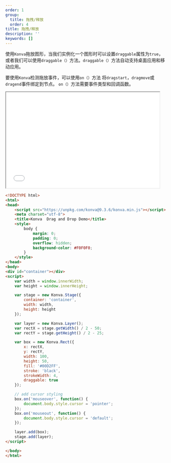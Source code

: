 ```yaml
---
order: 1
group:
  title: 拖拽/释放
  order: 4
title: 拖拽/释放
description: ''
keywords: []
---
```


使用`Konva`拖放图形，当我们实例化一个图形时可以设置`draggable`属性为`true`，  
或者我们可以使用`draggable（）`方法。`draggable（）`方法自动支持桌面应用和移动应用。  

要使用`Konva`检测拖放事件，可以使用`on（）`方法
将`dragstart`，`dragmove`或`dragend`事件绑定到节点。
`on（）`方法需要事件类型和回调函数。

<iframe src="/downloads/code/drag_and_drop/Drag_and_Drop.html" style="width: 50vw;height:300px;"></iframe>

```html
<!DOCTYPE html>
<html>
<head>
    <script src="https://unpkg.com/konva@9.3.6/konva.min.js"></script>
    <meta charset="utf-8">
    <title>Konva  Drag and Drop Demo</title>
    <style>
        body {
            margin: 0;
            padding: 0;
            overflow: hidden;
            background-color: #F0F0F0;
        }
    </style>
</head>
<body>
<div id="container"></div>
<script>
    var width = window.innerWidth;
    var height = window.innerHeight;

    var stage = new Konva.Stage({
        container: 'container',
        width: width,
        height: height
    });

    var layer = new Konva.Layer();
    var rectX = stage.getWidth() / 2 - 50;
    var rectY = stage.getHeight() / 2 - 25;

    var box = new Konva.Rect({
        x: rectX,
        y: rectY,
        width: 100,
        height: 50,
        fill: '#00D2FF',
        stroke: 'black',
        strokeWidth: 4,
        draggable: true
    });

    // add cursor styling
    box.on('mouseover', function() {
        document.body.style.cursor = 'pointer';
    });
    box.on('mouseout', function() {
        document.body.style.cursor = 'default';
    });

    layer.add(box);
    stage.add(layer);
</script>

</body>
</html>
```